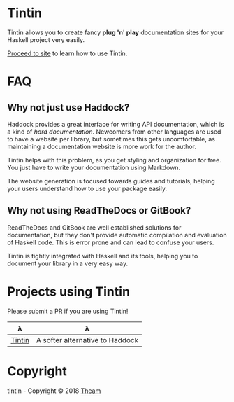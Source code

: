 # Tintin

Tintin allows you to create fancy **plug 'n' play** documentation sites for your Haskell project very easily.

[Proceed to site](https://theam.github.io/tintin) to learn how to use Tintin.

# FAQ

## Why not just use Haddock?

Haddock provides a great interface for writing API documentation, which is a kind of *hard documentation*.
Newcomers from other languages are used to have a website per library, but sometimes this gets uncomfortable,
as maintaining a documentation website is more work for the author.

Tintin helps with this problem, as you get styling and organization for free. You just have to write your
documentation using Markdown.

The website generation is focused towards guides and tutorials, helping your users understand how to use your
package easily.

## Why not using ReadTheDocs or GitBook?

ReadTheDocs and GitBook are well established solutions for documentation, but they don't provide automatic
compilation and evaluation of Haskell code. This is error prone and can lead to confuse your users.

Tintin is tightly integrated with Haskell and its tools, helping you to document your library in a very easy
way.

# Projects using Tintin

Please submit a PR if you are using Tintin!

|λ|λ|
|-|-|
|[Tintin](https://theam.github.io/tintin)| A softer alternative to Haddock |

# Copyright

tintin - Copyright © 2018 [Theam](http://theam.io)

